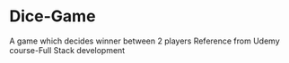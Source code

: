 # Dice-Game
A game which decides winner between 2 players
Reference from Udemy course-Full Stack development
